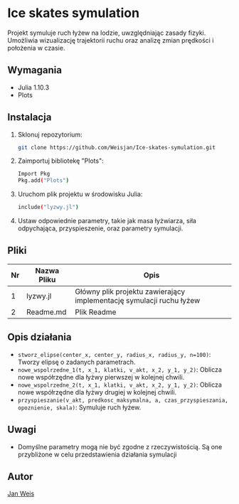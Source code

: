 # Ice skates symulation

Projekt symuluje ruch łyżew na lodzie, uwzględniając zasady fizyki. Umożliwia wizualizację trajektorii ruchu oraz analizę zmian prędkości i położenia w czasie. 

## Wymagania

* Julia 1.10.3
* Plots

## Instalacja

1. Sklonuj repozytorium:
   ```sh
   git clone https://github.com/Weisjan/Ice-skates-symulation.git
   ```
2. Zaimportuj bibliotekę "Plots":
   ```sh
   Import Pkg
   Pkg.add("Plots")
   ```
3. Uruchom plik projektu w środowisku Julia:
   ```sh
   include("lyzwy.jl")
   ```
4. Ustaw odpowiednie parametry, takie jak masa łyżwiarza, siła odpychająca, przyspieszenie, oraz parametry symulacji.


## Pliki

| Nr | Nazwa Pliku | Opis 
|----|------------|-------|
| 1  | lyzwy.jl | Główny plik projektu zawierający implementację symulacji ruchu łyżew
| 2  | Readme.md | Plik Readme

## Opis działania

* `stworz_elipse(center_x, center_y, radius_x, radius_y, n=100)`: Tworzy elipsę o zadanych parametrach.
* `nowe_wspolrzedne_1(t, x_1, klatki, v_akt, x_2, y_1, y_2)`: Oblicza nowe współrzędne dla łyżwy pierwszej w kolejnej chwili.
* `nowe_wspolrzedne_2(t, x_1, klatki, v_akt, x_2, y_1, y_2)`: Oblicza nowe współrzędne dla łyżwy drugiej w kolejnej chwili.
* `przyspieszanie(v_akt, predkosc_maksymalna, a, czas_przyspieszania, opoznienie, skala)`: Symuluje ruch łyżew.

## Uwagi

- Domyślne parametry mogą nie być zgodne z rzeczywistością. Są one przybliżone w celu przedstawienia działania symulacji

## Autor

[Jan Weis](https://github.com/Weisjan)
